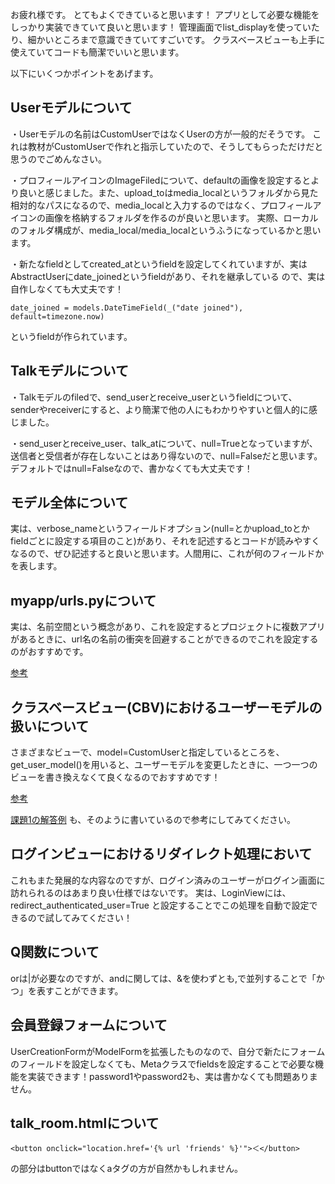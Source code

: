お疲れ様です。
とてもよくできていると思います！
アプリとして必要な機能をしっかり実装できていて良いと思います！
管理画面でlist_displayを使っていたり、細かいところまで意識できていてすごいです。
クラスベースビューも上手に使えていてコードも簡潔でいいと思います。

以下にいくつかポイントをあげます。

## Userモデルについて

・Userモデルの名前はCustomUserではなくUserの方が一般的だそうです。
これは教材がCustomUserで作れと指示していたので、そうしてもらっただけだと思うのでごめんなさい。

・プロフィールアイコンのImageFiledについて、defaultの画像を設定するとより良いと感じました。また、upload_toはmedia_localというフォルダから見た相対的なパスになるので、media_localと入力するのではなく、プロフィールアイコンの画像を格納するフォルダを作るのが良いと思います。
実際、ローカルのフォルダ構成が、media_local/media_localというふうになっているかと思います。

・新たなfieldとしてcreated_atというfieldを設定してくれていますが、実はAbstractUserにdate_joinedというfieldがあり、それを継承している
ので、実は自作しなくても大丈夫です！

```
date_joined = models.DateTimeField(_("date joined"), default=timezone.now)
```
というfieldが作られています。

## Talkモデルについて

・Talkモデルのfiledで、send_userとreceive_userというfieldについて、senderやreceiverにすると、より簡潔で他の人にもわかりやすいと個人的に感じました。

・send_userとreceive_user、talk_atについて、null=Trueとなっていますが、送信者と受信者が存在しないことはあり得ないので、null=Falseだと思います。
デフォルトではnull=Falseなので、書かなくても大丈夫です！

## モデル全体について

実は、verbose_nameというフィールドオプション(null=とかupload_toとかfieldごとに設定する項目のこと)があり、それを記述するとコードが読みやすくなるので、ぜひ記述すると良いと思います。人間用に、これが何のフィールドかを表します。

## myapp/urls.pyについて

実は、名前空間という概念があり、これを設定するとプロジェクトに複数アプリがあるときに、url名の名前の衝突を回避することができるのでこれを設定するのがおすすめです。

[参考](https://qiita.com/KI1208/items/6e2047372f775bbb6905)

## クラスベースビュー(CBV)におけるユーザーモデルの扱いについて

さまざまなビューで、model=CustomUserと指定しているところを、get_user_model()を用いると、ユーザーモデルを変更したときに、一つ一つのビューを書き換えなくて良くなるのでおすすめです！

[参考](https://qiita.com/Quest_love33/items/77c5cbf3acd2c09edd0a)

[課題1の解答例](https://github.com/AkaDeMiA-Kyoto/intern_chat_app/blob/kadai1_sample/myapp/views.py)
も、そのように書いているので参考にしてみてください。

## ログインビューにおけるリダイレクト処理において

これもまた発展的な内容なのですが、ログイン済みのユーザーがログイン画面に訪れられるのはあまり良い仕様ではないです。
実は、LoginViewには、redirect_authenticated_user=True と設定することでこの処理を自動で設定できるので試してみてください！

## Q関数について

orは|が必要なのですが、andに関しては、&を使わずとも,で並列することで「かつ」を表すことができます。

## 会員登録フォームについて

UserCreationFormがModelFormを拡張したものなので、自分で新たにフォームのフィールドを設定しなくても、Metaクラスでfieldsを設定することで必要な機能を実装できます！password1やpassword2も、実は書かなくても問題ありません。

## talk_room.htmlについて

```
<button onclick="location.href='{% url 'friends' %}'">＜</button>
```
の部分はbuttonではなくaタグの方が自然かもしれません。


